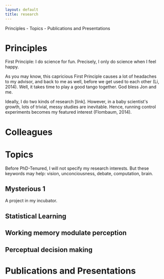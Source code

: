 ```yaml
---
layout: default
title: research
---
```


Principles - Topics - Publications and Presentations

# Principles

First Principle: I do science for fun. Precisely, I only do science when I feel happy. 

As you may know, this capricious First Principle causes a lot of headaches to my advisor, and back to me as well, before we get used to each other (Li, 2014). Well, it takes time to play a good tango together. God bless Jon and me. 

Ideally, I do two kinds of research [link]. However, in a baby scientist's growth, lots of trivial, messy studies are inevitable. Hence, running control experiments becomes my featured interest (Flombaum, 2014).

# Colleagues   


# Topics
Before PhD-Tenured, I will not specify my research interests. But these keywords may help: vision, unconciousness, debate, computation, brain.

## Mysterious 1
A project in my incubator.  

## Statistical Learning

## Working memory modulate perception

## Perceptual decision making

# Publications and Presentations

